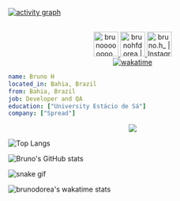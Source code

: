 [![activity graph](https://activity-graph.herokuapp.com/graph?username=brunodorea&theme=github-light&hide_border=true)](https://github.com/ashutosh00710/github-readme-activity-graph)

<p align="center">
<br/>
<a href="https://twitter.com/brunoooooooo_">
  <img alt="brunoooooooo_ | Twitter" width="50px" src="https://user-images.githubusercontent.com/43545812/144034996-602b144a-16e1-41cc-99e7-c6040b20dcaf.png"/>
</a>
<a href="https://www.linkedin.com/in/brunohfdorea">
  <img alt="brunohfdorea | LinkdeIN" width="50px" src="https://user-images.githubusercontent.com/43545812/144035037-0f415fc7-9f96-4517-a370-ccc6e78a714b.png" />
</a>
<a href="https://www.instagram.com/bruno.h_">
  <img alt="bruno.h_ |  Instagram" width="50px" src="https://user-images.githubusercontent.com/43545812/144035088-0dfb165f-8fe0-4d13-896c-876c29d2b128.png" />
</a>
</br>
<a href="https://wakatime.com/badge/user/68660678-6b86-4b78-98df-f5f41a37e1bc/project/18fecb80-7df2-4cdc-b91c-05d79a4997a8"><img src="https://wakatime.com/badge/user/68660678-6b86-4b78-98df-f5f41a37e1bc/project/18fecb80-7df2-4cdc-b91c-05d79a4997a8.svg" alt="wakatime"></a>
</p>

```yaml
name: Bruno H
located_in: Bahia, Brazil
from: Bahia, Brazil
job: Developer and QA
education: ["University Estácio de Sá"]
company: ["Spread"]
```

<p align="center">
  <img alig src="https://github-profile-trophy.vercel.app/?username=brunodorea&column=6&rank=SSS,SS,S,AAA,AA,A,B,C&theme=flat&margin-w=15"/>
</p>

![Top Langs](https://github-readme-stats.vercel.app/api/top-langs/?username=brunodorea&layout=compact)

![Bruno's GitHub stats](https://github-readme-stats.vercel.app/api?username=brunodorea&show_icons=true)

![snake gif](https://github.com/BrunoDorea/BrunoDorea/blob/output/github-contribution-grid-snake.gif)

![brunodorea's wakatime stats](https://github-readme-stats.vercel.app/api/wakatime?username=brunodorea)
